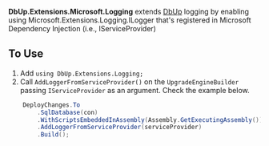 **DbUp.Extensions.Microsoft.Logging** extends [DbUp]( https://github.com/DbUp/DbUp) logging by enabling using Microsoft.Extensions.Logging.ILogger that's registered in Microsoft Dependency Injection (i.e., IServiceProvider)

## To Use
1. Add `using DbUp.Extensions.Logging;`
2. Call `AddLoggerFromServiceProvider()` on the `UpgradeEngineBuilder` passing `IServiceProvider` as an argument. Check the example below. 

```csharp
    DeployChanges.To
        .SqlDatabase(con)
        .WithScriptsEmbeddedInAssembly(Assembly.GetExecutingAssembly())
        .AddLoggerFromServiceProvider(serviceProvider)
        .Build();
```

